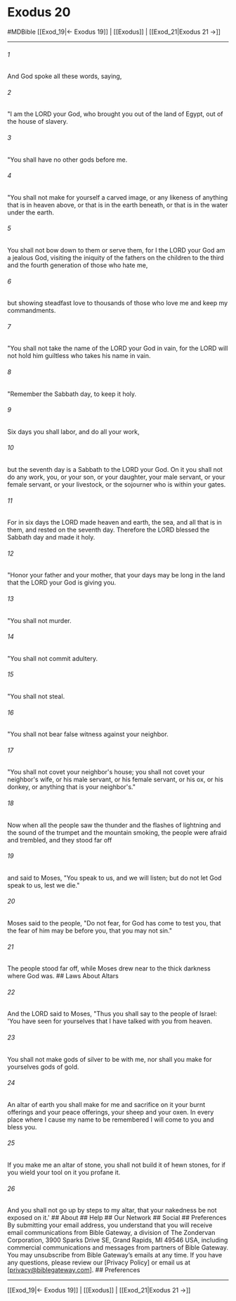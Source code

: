 # Exodus 20
#MDBible
[[Exod_19|← Exodus 19]] | [[Exodus]] | [[Exod_21|Exodus 21 →]]

***






###### 1 


And God spoke all these words, saying, 





###### 2 


"I am the LORD your God, who brought you out of the land of Egypt, out of the house of slavery. 





###### 3 


"You shall have no other gods before me. 





###### 4 


"You shall not make for yourself a carved image, or any likeness of anything that is in heaven above, or that is in the earth beneath, or that is in the water under the earth. 





###### 5 


You shall not bow down to them or serve them, for I the LORD your God am a jealous God, visiting the iniquity of the fathers on the children to the third and the fourth generation of those who hate me, 





###### 6 


but showing steadfast love to thousands of those who love me and keep my commandments. 





###### 7 


"You shall not take the name of the LORD your God in vain, for the LORD will not hold him guiltless who takes his name in vain. 





###### 8 


"Remember the Sabbath day, to keep it holy. 





###### 9 


Six days you shall labor, and do all your work, 





###### 10 


but the seventh day is a Sabbath to the LORD your God. On it you shall not do any work, you, or your son, or your daughter, your male servant, or your female servant, or your livestock, or the sojourner who is within your gates. 





###### 11 


For in six days the LORD made heaven and earth, the sea, and all that is in them, and rested on the seventh day. Therefore the LORD blessed the Sabbath day and made it holy. 





###### 12 


"Honor your father and your mother, that your days may be long in the land that the LORD your God is giving you. 





###### 13 


"You shall not murder. 





###### 14 


"You shall not commit adultery. 





###### 15 


"You shall not steal. 





###### 16 


"You shall not bear false witness against your neighbor. 





###### 17 


"You shall not covet your neighbor's house; you shall not covet your neighbor's wife, or his male servant, or his female servant, or his ox, or his donkey, or anything that is your neighbor's." 





###### 18 


Now when all the people saw the thunder and the flashes of lightning and the sound of the trumpet and the mountain smoking, the people were afraid and trembled, and they stood far off 





###### 19 


and said to Moses, "You speak to us, and we will listen; but do not let God speak to us, lest we die." 





###### 20 


Moses said to the people, "Do not fear, for God has come to test you, that the fear of him may be before you, that you may not sin." 





###### 21 


The people stood far off, while Moses drew near to the thick darkness where God was. ## Laws About Altars 





###### 22 


And the LORD said to Moses, "Thus you shall say to the people of Israel: 'You have seen for yourselves that I have talked with you from heaven. 





###### 23 


You shall not make gods of silver to be with me, nor shall you make for yourselves gods of gold. 





###### 24 


An altar of earth you shall make for me and sacrifice on it your burnt offerings and your peace offerings, your sheep and your oxen. In every place where I cause my name to be remembered I will come to you and bless you. 





###### 25 


If you make me an altar of stone, you shall not build it of hewn stones, for if you wield your tool on it you profane it. 





###### 26 


And you shall not go up by steps to my altar, that your nakedness be not exposed on it.' ## About ## Help ## Our Network ## Social ## Preferences By submitting your email address, you understand that you will receive email communications from Bible Gateway, a division of The Zondervan Corporation, 3900 Sparks Drive SE, Grand Rapids, MI 49546 USA, including commercial communications and messages from partners of Bible Gateway. You may unsubscribe from Bible Gateway&rsquo;s emails at any time. If you have any questions, please review our [Privacy Policy] or email us at [privacy@biblegateway.com]. ## Preferences

***

[[Exod_19|← Exodus 19]] | [[Exodus]] | [[Exod_21|Exodus 21 →]]
